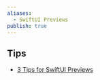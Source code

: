 ```yaml
---
aliases:
  - SwiftUI Previews
publish: true
---
```

## Tips
- [3 Tips for SwiftUI Previews](https://swiftandtips.com/three-tips-to-improve-your-experience-with-swiftui-previews) 